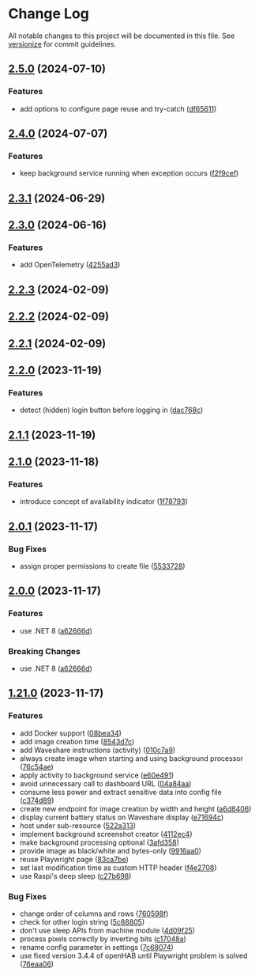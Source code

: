 # Change Log

All notable changes to this project will be documented in this file. See [versionize](https://github.com/versionize/versionize) for commit guidelines.

<a name="2.5.0"></a>
## [2.5.0](https://www.github.com/mu88/ScreenshotCreator/releases/tag/v2.5.0) (2024-07-10)

### Features

* add options to configure page reuse and try-catch ([df65611](https://www.github.com/mu88/ScreenshotCreator/commit/df65611b39c0d6969383b55dd323ff422afae753))

<a name="2.4.0"></a>
## [2.4.0](https://www.github.com/mu88/ScreenshotCreator/releases/tag/v2.4.0) (2024-07-07)

### Features

* keep background service running when exception occurs ([f2f9cef](https://www.github.com/mu88/ScreenshotCreator/commit/f2f9cefcb2051a757506aaf75be661deb1d029b2))

<a name="2.3.1"></a>
## [2.3.1](https://www.github.com/mu88/ScreenshotCreator/releases/tag/v2.3.1) (2024-06-29)

<a name="2.3.0"></a>
## [2.3.0](https://www.github.com/mu88/ScreenshotCreator/releases/tag/v2.3.0) (2024-06-16)

### Features

* add OpenTelemetry ([4255ad3](https://www.github.com/mu88/ScreenshotCreator/commit/4255ad3719234f33b77d8bef008678aba9662703))

<a name="2.2.3"></a>
## [2.2.3](https://www.github.com/mu88/ScreenshotCreator/releases/tag/v2.2.3) (2024-02-09)

<a name="2.2.2"></a>
## [2.2.2](https://www.github.com/mu88/ScreenshotCreator/releases/tag/v2.2.2) (2024-02-09)

<a name="2.2.1"></a>
## [2.2.1](https://www.github.com/mu88/ScreenshotCreator/releases/tag/v2.2.1) (2024-02-09)

<a name="2.2.0"></a>
## [2.2.0](https://www.github.com/mu88/ScreenshotCreator/releases/tag/v2.2.0) (2023-11-19)

### Features

* detect (hidden) login button before logging in ([dac768c](https://www.github.com/mu88/ScreenshotCreator/commit/dac768ca6b3fcfd6f1a630eb97b855dcc8ac24bf))

<a name="2.1.1"></a>
## [2.1.1](https://www.github.com/mu88/ScreenshotCreator/releases/tag/v2.1.1) (2023-11-19)

<a name="2.1.0"></a>
## [2.1.0](https://www.github.com/mu88/ScreenshotCreator/releases/tag/v2.1.0) (2023-11-18)

### Features

* introduce concept of availability indicator ([1f78793](https://www.github.com/mu88/ScreenshotCreator/commit/1f787938034ff155c184b567c9e4395d84b8a3d5))

<a name="2.0.1"></a>
## [2.0.1](https://www.github.com/mu88/ScreenshotCreator/releases/tag/v2.0.1) (2023-11-17)

### Bug Fixes

* assign proper permissions to create file ([5533728](https://www.github.com/mu88/ScreenshotCreator/commit/5533728787a366d93000e481e8545d86b3915e14))

<a name="2.0.0"></a>
## [2.0.0](https://www.github.com/mu88/ScreenshotCreator/releases/tag/v2.0.0) (2023-11-17)

### Features

* use .NET 8 ([a62666d](https://www.github.com/mu88/ScreenshotCreator/commit/a62666d7ea2d076e42535fe34debb41cda9f520c))

### Breaking Changes

* use .NET 8 ([a62666d](https://www.github.com/mu88/ScreenshotCreator/commit/a62666d7ea2d076e42535fe34debb41cda9f520c))

<a name="1.21.0"></a>
## [1.21.0](https://www.github.com/mu88/ScreenshotCreator/releases/tag/v1.21.0) (2023-11-17)

### Features

* add Docker support ([08bea34](https://www.github.com/mu88/ScreenshotCreator/commit/08bea3403e7a8b61281c379c8d21bd13b9140c67))
* add image creation time ([8543d7c](https://www.github.com/mu88/ScreenshotCreator/commit/8543d7cb1aa187c31523938db52abfeb28c9aaf6))
* add Waveshare instructions (activity) ([010c7a9](https://www.github.com/mu88/ScreenshotCreator/commit/010c7a960d6d104894c1e24dc6c5f3f0c907a058))
* always create image when starting and using background processor ([76c54ae](https://www.github.com/mu88/ScreenshotCreator/commit/76c54ae82489bb8b7f8b4c310102f50f78b296cb))
* apply activity to background service ([e60e491](https://www.github.com/mu88/ScreenshotCreator/commit/e60e4918418145e85c31aa2eac434d571e18f8cc))
* avoid unnecessary call to dashboard URL ([04a84aa](https://www.github.com/mu88/ScreenshotCreator/commit/04a84aa515e57235f7914bf305a8ec996d58bbdc))
* consume less power and extract sensitive data into config file ([c374d89](https://www.github.com/mu88/ScreenshotCreator/commit/c374d89dbd3ec8ff666bc3b113ac5daa18cfc2c5))
* create new endpoint for image creation by width and height ([a6d8406](https://www.github.com/mu88/ScreenshotCreator/commit/a6d84067e078655bbd3c10d176a6a443c44062ba))
* display current battery status on Waveshare display ([e71694c](https://www.github.com/mu88/ScreenshotCreator/commit/e71694c66a99247b5f3bdc3b8c54e46cf4c5b237))
* host under sub-resource ([522a313](https://www.github.com/mu88/ScreenshotCreator/commit/522a313c991bd48cb1992f1bd5f401d660dfb154))
* implement background screenshot creator ([4112ec4](https://www.github.com/mu88/ScreenshotCreator/commit/4112ec4ea97fc6e625a1a5a7f7b288068f55434f))
* make background processing optional ([3afd358](https://www.github.com/mu88/ScreenshotCreator/commit/3afd358dc6ee9eab33dce91efd1969063cbcc796))
* provide image as black/white and bytes-only ([9916aa0](https://www.github.com/mu88/ScreenshotCreator/commit/9916aa0eca59340ae7757e9d46de3c08b238fb44))
* reuse Playwright page ([83ca7be](https://www.github.com/mu88/ScreenshotCreator/commit/83ca7bedee3ce57a6973dbc10a6c63d12b886066))
* set last modification time as custom HTTP header ([f4e2708](https://www.github.com/mu88/ScreenshotCreator/commit/f4e2708ec4bc2f11dbf34579cb23c8ff76f615b9))
* use Raspi's deep sleep ([c27b698](https://www.github.com/mu88/ScreenshotCreator/commit/c27b698ed786b0d4a84a1b2df5e1db6a321be444))

### Bug Fixes

* change order of columns and rows ([760598f](https://www.github.com/mu88/ScreenshotCreator/commit/760598fd8799b07ef6d348e9a8982830dfb9fca6))
* check for other login string ([5c88805](https://www.github.com/mu88/ScreenshotCreator/commit/5c888055d3d4486237fd04e115beb872ae9a122c))
* don't use sleep APIs from machine module ([4d09f25](https://www.github.com/mu88/ScreenshotCreator/commit/4d09f255dabee39cf638809368dfc551a5384f7b))
* process pixels correctly by inverting bits ([c17048a](https://www.github.com/mu88/ScreenshotCreator/commit/c17048a8acfe2910598efc9a0704fffbe3f3ae83))
* rename config parameter in settings ([7c68074](https://www.github.com/mu88/ScreenshotCreator/commit/7c68074dd512131ec51744df92fb2b32a6a32b5d))
* use fixed version 3.4.4 of openHAB until Playwright problem is solved ([76eaa06](https://www.github.com/mu88/ScreenshotCreator/commit/76eaa06daee02bc81be3b3bfa90ad038b2009888))

